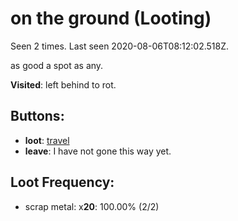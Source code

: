 # on the ground (Looting)

Seen 2 times. Last seen 2020-08-06T08:12:02.518Z.

as good a spot as any.

**Visited**: left behind to rot.

## Buttons:

- **loot**: [travel](travel-travel.md)
- **leave**: I have not gone this way yet.

## Loot Frequency:

  - scrap metal: x**20**: 100.00% (2/2)